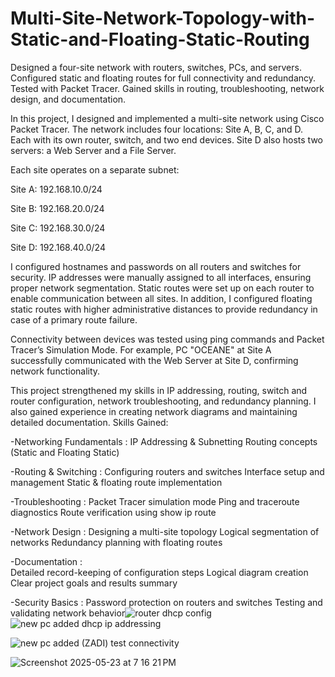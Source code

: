 # Multi-Site-Network-Topology-with-Static-and-Floating-Static-Routing
Designed a four-site network with routers, switches, PCs, and servers. Configured static and floating routes for full connectivity and redundancy. Tested with Packet Tracer. Gained skills in routing, troubleshooting, network design, and documentation.


In this project, I designed and implemented a multi-site network using Cisco Packet Tracer. The network includes four locations: Site A, B, C, and D. Each with its own router, switch, and two end devices. Site D also hosts two servers: a Web Server and a File Server.

Each site operates on a separate subnet:

Site A: 192.168.10.0/24

Site B: 192.168.20.0/24

Site C: 192.168.30.0/24

Site D: 192.168.40.0/24

I configured hostnames and passwords on all routers and switches for security. IP addresses were manually assigned to all interfaces, ensuring proper network segmentation. Static routes were set up on each router to enable communication between all sites. In addition, I configured floating static routes with higher administrative distances to provide redundancy in case of a primary route failure.

Connectivity between devices was tested using ping commands and Packet Tracer’s Simulation Mode. For example, PC "OCEANE" at Site A successfully communicated with the Web Server at Site D, confirming network functionality.

This project strengthened my skills in IP addressing, routing, switch and router configuration, network troubleshooting, and redundancy planning. I also gained experience in creating network diagrams and maintaining detailed documentation.
Skills Gained:

-Networking Fundamentals	:
IP Addressing & Subnetting
Routing concepts (Static and Floating Static)

-Routing & Switching	: 
Configuring routers and switches
Interface setup and management
Static & floating route implementation

-Troubleshooting	:
Packet Tracer simulation mode
Ping and traceroute diagnostics
Route verification using show ip route

-Network Design	:
Designing a multi-site topology
Logical segmentation of networks
Redundancy planning with floating routes

-Documentation :	
Detailed record-keeping of configuration steps
Logical diagram creation
Clear project goals and results summary

-Security Basics :
Password protection on routers and switches
Testing and validating network behavior![router dhcp config](https://github.com/user-attachments/assets/e823f1ab-8eb7-46b0-92d2-a1500de557ed)![new pc added dhcp ip addressing](https://github.com/user-attachments/assets/f36c693c-37a2-4a10-b382-9cc9c2e1da21)

![new pc added (ZADI) test connectivity](https://github.com/user-attachments/assets/5563aaf3-312e-47ed-ba64-e4c781335515)

![Screenshot 2025-05-23 at 7 16 21 PM](https://github.com/user-attachments/assets/9e0f21db-9e4d-4d01-ab78-de4b5816c519)
